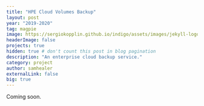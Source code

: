 ```yaml
---
title: "HPE Cloud Volumes Backup"
layout: post
year: "2019-2020"
tag: magpie
image: https://sergiokopplin.github.io/indigo/assets/images/jekyll-logo-light-solid.png
headerImage: false
projects: true
hidden: true # don't count this post in blog pagination
description: "An enterprise cloud backup service."
category: project
author: samhealer
externalLink: false
big: true
---
```


Coming soon.